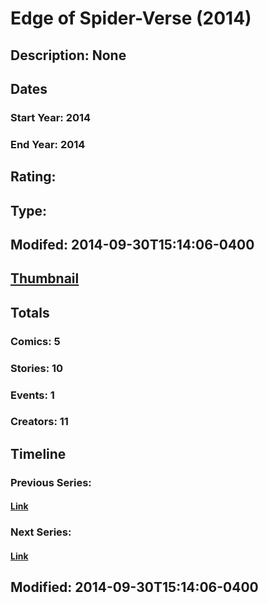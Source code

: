 # Edge of Spider-Verse (2014)
## Description: None
## Dates
### Start Year: 2014
### End Year: 2014
## Rating: 
## Type: 
## Modifed: 2014-09-30T15:14:06-0400
## [Thumbnail](http://i.annihil.us/u/prod/marvel/i/mg/2/f0/542b0083a73e6.jpg)
## Totals
### Comics: 5
### Stories: 10
### Events: 1
### Creators: 11
## Timeline
### Previous Series: 
#### [Link]()
### Next Series: 
#### [Link]()
## Modified: 2014-09-30T15:14:06-0400